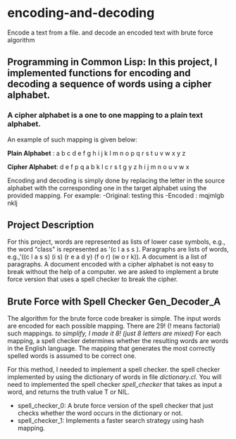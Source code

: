 # encoding-and-decoding
Encode a text from a file. and decode an encoded text with brute force algorithm

## Programming in Common Lisp: In this project, I implemented functions for encoding and decoding a sequence of words using a cipher alphabet.

### A cipher alphabet is a one to one mapping to a plain text alphabet. 
An example of such mapping is given below:

**Plain Alphabet** : a b c d e f g h i j k l m n o p q r s t u v w x y z

**Cipher Alphabet**: d e f p q a b k l c r s t g y z h i j m n o u v w x

Encoding and decoding is simply done by replacing the letter in the source alphabet with the
corresponding one in the target alphabet using the provided mapping.
For example:
-Original: testing this
-Encoded : mqjmlgb nklj


## Project Description
For this project, words are represented as lists of lower case symbols, e.g., the word “class" is
represented as '(c l a s s ). Paragraphs are lists of words, e.g.,'((c l a s s) (i s) (r e a d y) (f o r) (w o r k)).
A document is a list of paragraphs.
A document encoded with a cipher alphabet is not easy to break without the help of a computer.
we are asked to implement a brute force version that uses a spell checker to break the cipher.


## Brute Force with Spell Checker Gen_Decoder_A
The algorithm for the brute force code breaker is simple. The input words are encoded for each possible mapping. 
There are 29! (! means factorial) such mappings. *to simplify, I made it 8! (just 8 letters are mixed)*
For each mapping, a spell checker determines whether the resulting words are words in the English language. The mapping that generates the most correctly spelled words is assumed to be correct one.

For this method, I needed to implement a spell checker. the spell checker implemented by using the dictionary of words in file *dictionary.cl.* You will need to implemented the spell checker *spell_checker* that takes as input a word, and returns the truth value T or NIL. 
- spell_checker_0: A brute force version of the spell checker that just checks whether the word occurs in the dictionary or not.
- spell_checker_1: Implements a faster search strategy using hash mapping. 
